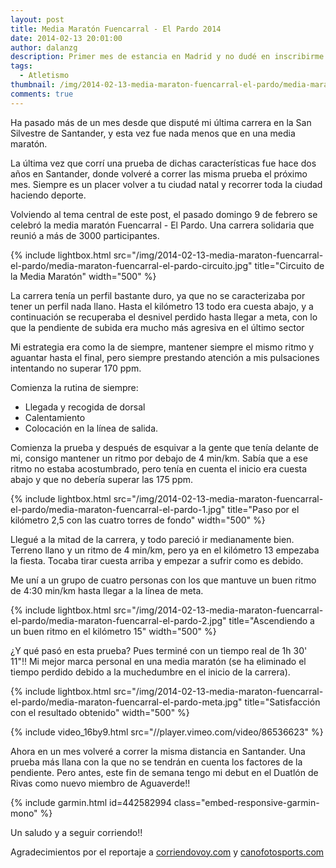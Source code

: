 ```yaml
---
layout: post
title: Media Maratón Fuencarral - El Pardo 2014
date: 2014-02-13 20:01:00
author: dalanzg
description: Primer mes de estancia en Madrid y no dudé en inscribirme a una media maratón. La verdad que para empezar no fue nada fácil.
tags:
  - Atletismo
thumbnail: /img/2014-02-13-media-maraton-fuencarral-el-pardo/media-maraton-fuencarral-el-pardo-1.jpg
comments: true
---
```


Ha pasado más de un mes desde que disputé mi última carrera en la San Silvestre de Santander, y esta vez fue nada menos que en una media maratón.

La última vez que corrí una prueba de dichas características fue hace dos años en Santander, donde volveré a correr las misma prueba el próximo mes. Siempre es un placer volver a tu ciudad natal y recorrer toda la ciudad haciendo deporte.

Volviendo al tema central de este post, el pasado domingo 9 de febrero se celebró la media maratón Fuencarral - El Pardo. Una carrera solidaria que reunió a más de 3000 participantes.

{% include lightbox.html src="/img/2014-02-13-media-maraton-fuencarral-el-pardo/media-maraton-fuencarral-el-pardo-circuito.jpg" title="Circuito de la Media Maratón" width="500" %}

La carrera tenía un perfil bastante duro, ya que no se caracterizaba por tener un perfil nada llano. Hasta el kilómetro 13 todo era cuesta abajo, y a continuación se recuperaba el desnivel perdido hasta llegar a meta, con lo que la pendiente de subida era mucho más agresiva en el último sector

Mi estrategia era como la de siempre, mantener siempre el mismo ritmo y aguantar hasta el final, pero siempre prestando atención a mis pulsaciones intentando no superar 170 ppm.

Comienza la rutina de siempre: 
  - Llegada y recogida de dorsal
  - Calentamiento
  - Colocación en la línea de salida.

Comienza la prueba y después de esquivar a la gente que tenía delante de mi, consigo mantener un ritmo por debajo de 4 min/km. Sabía que a ese ritmo no estaba acostumbrado, pero tenía en cuenta el inicio era cuesta abajo y que no debería superar las 175 ppm.

{% include lightbox.html src="/img/2014-02-13-media-maraton-fuencarral-el-pardo/media-maraton-fuencarral-el-pardo-1.jpg" title="Paso por el kilómetro 2,5 con las cuatro torres de fondo" width="500" %}

Llegué a la mitad de la carrera, y todo pareció ir medianamente bien. Terreno llano y un ritmo de 4 min/km, pero ya en el kilómetro 13 empezaba la fiesta. Tocaba tirar cuesta arriba y empezar a sufrir como es debido.

Me uní a un grupo de cuatro personas con los que mantuve un buen ritmo de 4:30 min/km hasta llegar a la línea de meta.

{% include lightbox.html src="/img/2014-02-13-media-maraton-fuencarral-el-pardo/media-maraton-fuencarral-el-pardo-2.jpg" title="Ascendiendo a un buen ritmo en el kilómetro 15" width="500" %}

¿Y qué pasó en esta prueba? Pues terminé con un tiempo real de 1h 30' 11"!! Mi mejor marca personal en una media maratón (se ha eliminado el tiempo perdido debido a la muchedumbre en el inicio de la carrera).

{% include lightbox.html src="/img/2014-02-13-media-maraton-fuencarral-el-pardo/media-maraton-fuencarral-el-pardo-meta.jpg" title="Satisfacción con el resultado obtenido" width="500" %}

{% include video_16by9.html src="//player.vimeo.com/video/86536623" %}

Ahora en un mes volveré a correr la misma distancia en Santander. Una prueba más llana con la que no se tendrán en cuenta los factores de la pendiente. Pero antes, este fin de semana tengo mi debut en el Duatlón de Rivas como nuevo miembro de Aguaverde!!

{% include garmin.html id=442582994 class="embed-responsive-garmin-mono" %}

Un saludo y a seguir corriendo!!

Agradecimientos por el reportaje a [corriendovoy.com](http://corriendovoy.com/) y [canofotosports.com](http://www.canofotosports.com/)

